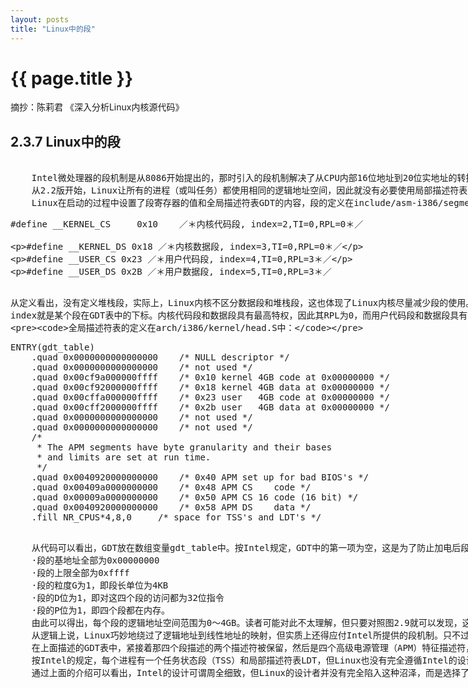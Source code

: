 ```yaml
---
layout: posts
title: "Linux中的段"
---
```

# {{ page.title }}
摘抄：陈莉君 《深入分析Linux内核源代码》
## 2.3.7 Linux中的段
<xmp class="my_xmp_class">
    Intel微处理器的段机制是从8086开始提出的，那时引入的段机制解决了从CPU内部16位地址到20位实地址的转换。为了保持这种兼容性，386仍然使用段机制，但比以前复杂得多。因此，Linux内核的设计并没有全部采用Intel所提供的段方案，仅仅有限度地使用了一下分段机制。这不仅简化了Linux内核的设计，而且为把Linux移植到其他平台创造了条件，因为很多RISC处理器并不支持段机制。但是，对段机制相关知识的了解是进入Linux内核的必经之路。
	从2.2版开始，Linux让所有的进程（或叫任务）都使用相同的逻辑地址空间，因此就没有必要使用局部描述符表LDT。但内核中也用到LDT，那只是在VM86模式中运行Wine，因为就是说在Linux上模拟运行Winodws软件或DOS软件的程序时才使用。
	Linux在启动的过程中设置了段寄存器的值和全局描述符表GDT的内容，段的定义在include/asm-i386/segment.h中：
</xmp>
<xmp class="prettyprint linenums">#define __KERNEL_CS     0x10    ／＊内核代码段, index=2,TI=0,RPL=0＊／

#define __KERNEL_DS     0x18    ／＊内核数据段, index=3,TI=0,RPL=0＊／

#define __USER_CS       0x23    ／＊用户代码段, index=4,TI=0,RPL=3＊／

#define __USER_DS       0x2B    ／＊用户数据段, index=5,TI=0,RPL=3＊／
</xmp>
<xmp class="my_xmp_class">
    从定义看出，没有定义堆栈段，实际上，Linux内核不区分数据段和堆栈段，这也体现了Linux内核尽量减少段的使用。因为没有使用LDT，因此，TI=0,并把这4个段都放在GDT中, index就是某个段在GDT表中的下标。内核代码段和数据段具有最高特权，因此其RPL为0，而用户代码段和数据段具有最低特权，因此其RPL为3。可以看出，Linux内核再次简化了特权级的使用，使用了两个特权级而不是4个。

	全局描述符表的定义在arch/i386/kernel/head.S中：
</xmp>
<xmp class="prettyprint linenums">ENTRY(gdt_table)
    .quad 0x0000000000000000	/* NULL descriptor */
	.quad 0x0000000000000000	/* not used */
	.quad 0x00cf9a000000ffff	/* 0x10 kernel 4GB code at 0x00000000 */
	.quad 0x00cf92000000ffff	/* 0x18 kernel 4GB data at 0x00000000 */
	.quad 0x00cffa000000ffff	/* 0x23 user   4GB code at 0x00000000 */
	.quad 0x00cff2000000ffff	/* 0x2b user   4GB data at 0x00000000 */
	.quad 0x0000000000000000	/* not used */
	.quad 0x0000000000000000	/* not used */
	/*
	 * The APM segments have byte granularity and their bases
	 * and limits are set at run time.
	 */
	.quad 0x0040920000000000	/* 0x40 APM set up for bad BIOS's */
	.quad 0x00409a0000000000	/* 0x48 APM CS    code */
	.quad 0x00009a0000000000	/* 0x50 APM CS 16 code (16 bit) */
	.quad 0x0040920000000000	/* 0x58 APM DS    data */
	.fill NR_CPUS*4,8,0		/* space for TSS's and LDT's */
</xmp>
<xmp class="my_xmp_class">
    从代码可以看出，GDT放在数组变量gdt_table中。按Intel规定，GDT中的第一项为空，这是为了防止加电后段寄存器未经初始化就进入保护模式而使用GDT的。第二项也没用。从下标2到5共4项对应于前面的4种段描述符值。对照图2.10，从描述符的数值可以得出：
	·段的基地址全部为0x00000000
	·段的上限全部为0xffff
	·段的粒度G为1，即段长单位为4KB
	·段的D位为1，即对这四个段的访问都为32位指令
	·段的P位为1，即四个段都在内存。
	由此可以得出，每个段的逻辑地址空间范围为0～4GB。读者可能对此不太理解，但只要对照图2.9就可以发现，这种设置既简单又巧妙。因为每个段的基地址为0，因此，逻辑地址到线性地址映射保持不变，也就是说，偏移量就是线性地址，我们以后所提到的逻辑地址（或虚拟地址）和线性地址指的也就是同一地址。看来，Linux巧妙地把段机制给绕过去了，而完全利用了分页机制。
	从逻辑上说，Linux巧妙地绕过了逻辑地址到线性地址的映射，但实质上还得应付Intel所提供的段机制。只不过，Linux把段机制变得相当简单，它只把段分为两种：用户态（RPL＝3）的段和内核态（RPL=0）的段，因此，描述符投影寄存器的内容很少发生变化，只在进程从用户态切换到内核态或者反之时才发生变化。另外，用户段和内核段的区别也仅仅在其RPL不同，因此内核根本无需访问描述符投影寄存器，当然也无需访问GDT，而仅从段寄存器的最低两位就可以获取RPL的信息。Linux这样设计所带来的好处是显而易见的，Intel的分段部件对Linux性能造成的影响可以忽略不计。
	在上面描述的GDT表中，紧接着那四个段描述的两个描述符被保留，然后是四个高级电源管理（APM）特征描述符，对此不进行详细讨论。
	按Intel的规定，每个进程有一个任务状态段（TSS）和局部描述符表LDT，但Linux也没有完全遵循Intel的设计思路。如前所述，Linux的进程没有使用LDT，而对TSS的使用也非常有限，每个CPU仅使用一个TSS。
	通过上面的介绍可以看出，Intel的设计可谓周全细致，但Linux的设计者并没有完全陷入这种沼泽，而是选择了简洁而有效的途径，以完成所需功能并达到较好的性能为目
</xmp>